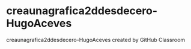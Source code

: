 # creaunagrafica2ddesdecero-HugoAceves
creaunagrafica2ddesdecero-HugoAceves created by GitHub Classroom
